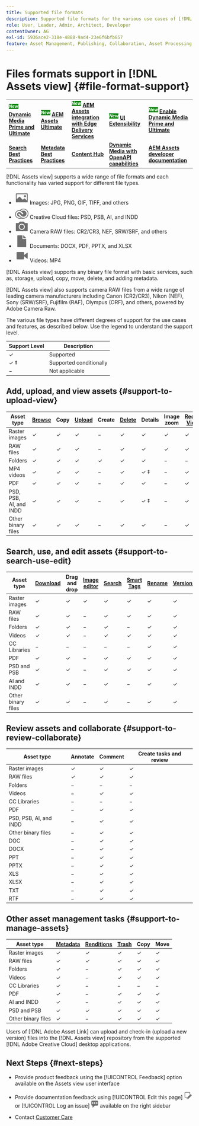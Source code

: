 ```yaml
---
title: Supported file formats
description: Supported file formats for the various use cases of [!DNL Assets view]
role: User, Leader, Admin, Architect, Developer
contentOwner: AG
exl-id: 5936ace2-318e-4888-9ad4-23e6f6bfb857
feature: Asset Management, Publishing, Collaboration, Asset Processing
---
```

# Files formats support in [!DNL Assets view] {#file-format-support}

<table>
    <tr>
        <td>
            <sup style= "background-color:#008000; color:#FFFFFF; font-weight:bold"><i>New</i></sup> <a href="/help/assets/dynamic-media/dm-prime-ultimate.md"><b>Dynamic Media Prime and Ultimate</b></a>
        </td>
        <td>
            <sup style= "background-color:#008000; color:#FFFFFF; font-weight:bold"><i>New</i></sup> <a href="/help/assets/assets-ultimate-overview.md"><b>AEM Assets Ultimate</b></a>
        </td>
        <td>
            <sup style= "background-color:#008000; color:#FFFFFF; font-weight:bold"><i>New</i></sup> <a href="/help/assets/integrate-aem-assets-edge-delivery-services.md"><b>AEM Assets integration with Edge Delivery Services</b></a>
        </td>
        <td>
            <sup style= "background-color:#008000; color:#FFFFFF; font-weight:bold"><i>New</i></sup> <a href="/help/assets/aem-assets-view-ui-extensibility.md"><b>UI Extensibility</b></a>
        </td>
          <td>
            <sup style= "background-color:#008000; color:#FFFFFF; font-weight:bold"><i>New</i></sup> <a href="/help/assets/dynamic-media/enable-dynamic-media-prime-and-ultimate.md"><b>Enable Dynamic Media Prime and Ultimate</b></a>
        </td>
    </tr>
    <tr>
        <td>
            <a href="/help/assets/search-best-practices.md"><b>Search Best Practices</b></a>
        </td>
        <td>
            <a href="/help/assets/metadata-best-practices.md"><b>Metadata Best Practices</b></a>
        </td>
        <td>
            <a href="/help/assets/product-overview.md"><b>Content Hub</b></a>
        </td>
        <td>
            <a href="/help/assets/dynamic-media-open-apis-overview.md"><b>Dynamic Media with OpenAPI capabilities</b></a>
        </td>
        <td>
            <a href="https://developer.adobe.com/experience-cloud/experience-manager-apis/"><b>AEM Assets developer documentation</b></a>
        </td>
    </tr>
</table>

[!DNL Assets view] supports a wide range of file formats and each functionality has varied support for different file types.

* ![image file type icon](assets/image-icon.svg) Images: JPG, PNG, GIF, TIFF, and others
* ![creative cloudtype icon](assets/creative-cloud-files.svg) Creative Cloud files: PSD, PSB, AI, and INDD
* ![camera type icon](assets/camera-icon.svg) Camera RAW files: CR2/CR3, NEF, SRW/SRF, and others
* ![document file type icon](assets/document-icon.svg) Documents: DOCX, PDF, PPTX, and XLSX
* ![video file type icon](assets/video-icon.svg) Videos: MP4

[!DNL Assets view] supports any binary file format with basic services, such as, storage, upload, copy, move, delete, and adding metadata.

[!DNL Assets view] also supports camera RAW files from a wide range of leading camera manufacturers including Canon (CR2/CR3), Nikon (NEF), Sony (SRW/SRF), Fujifilm (RAF), Olympus (ORF), and others, powered by Adobe Camera Raw.

The various file types have different degrees of support for the use cases and features, as described below. Use the legend to understand the support level.

| Support Level     | Description             |
|-------------------|-------------------------|
| &#10003;          | Supported               |
| &#10003; &Dagger; | Supported conditionally |
| &minus;           | Not applicable          |

## Add, upload, and view assets {#support-to-upload-view}

<!-- TBD: For AEM, AI files require the PDF option to be selected when saving the AI file.
-->

| Asset type        | [Browse](/help/assets/navigate-assets-view.md)   | Copy     | [Upload](/help/assets/add-delete-assets-view.md)   | Create   | [Delete](/help/assets/add-delete-assets-view.md#delete-assets)   | Details           | Image zoom | [Recently Viewed](/help/assets/navigate-assets-view.md) |
|-------------------|----------|----------|----------|----------|----------|-------------------|------------|-----------------|
| Raster images     | &#10003; | &#10003; | &#10003; | &minus;  | &#10003; | &#10003;          | &#10003;   | &#10003;        |
| RAW files         | &#10003; | &#10003; | &#10003; | &minus;  | &#10003; | &#10003;          | &#10003;   | &#10003;        |
| Folders           | &#10003; | &#10003; | &#10003; | &#10003; | &#10003; | &#10003;          | &minus;    | &minus;         |
| MP4 videos        | &#10003; | &#10003; | &#10003; | &minus;  | &#10003; | &#10003; &Dagger; | &minus;    | &#10003;        |
| PDF               | &#10003; | &#10003; | &#10003; | &minus;  | &#10003; | &#10003;          | &minus;    | &#10003;        |
| PSD, PSB, AI, and INDD | &#10003; | &#10003; | &#10003; | &minus;  | &#10003; | &#10003; &Dagger; | &minus;    | &#10003;        |
| Other binary files | &#10003; | &#10003; | &#10003; | &minus;  | &#10003; | &#10003; | &minus; | &#10003;        |

<!-- Hiding CC Libraries (considered beta) as per PM feedback.
| CC Libraries  | &#10003; | &minus;  | &#10003; | &#10003; | &#10003; | &#10003; | &minus;    | &minus;         |
-->

## Search, use, and edit assets {#support-to-search-use-edit}

| Asset type    | [Download](/help/assets/manage-organize-assets-view.md#download) | Drag and drop | [Image editor](/help/assets/edit-images-assets-view.md) | [Search](/help/assets/search-assets-view.md)   | [Smart Tags](/help/assets/metadata-assets-view.md#tags) | [Rename](/help/assets/manage-organize-assets-view.md)   | [Versions](/help/assets/manage-organize-assets-view.md#versions-of-assets) |
|---------------|----------|---------------|--------------|----------|------------|----------|----------|
| Raster images | &#10003; | &#10003;      | &#10003;     | &#10003; | &#10003;   | &#10003; | &#10003; |
| RAW files     | &#10003; | &#10003; | &minus; |  &#10003;   | &#10003; | &#10003;          | &#10003;   | &#10003;        |
| Folders       | &#10003; | &#10003;      | &minus;      | &#10003; | &minus;    | &#10003; | &#10003;  |
| Videos        | &#10003; | &#10003;      | &minus;      | &#10003; | &#10003;   | &#10003; | &#10003;  |
| CC Libraries  | &minus;  | &minus;       | &minus;      | &minus;  | &minus;    | &#10003; | &#10003;  |
| PDF           | &#10003; | &#10003;      | &minus;      | &#10003; | &#10003;   | &#10003; | &#10003;  |
| PSD and PSB          | &#10003; | &#10003;      | &minus;      | &#10003; | &#10003;   | &#10003; | &#10003;  |
| AI and INDD           | &#10003; | &#10003;      | &minus;      | &#10003; | &minus;   | &#10003; | &#10003;  |
| Other binary files          |  &#10003;  | &#10003;      | &minus;      |  &#10003;  |&minus;   |  &#10003;  | &#10003;  |


## Review assets and collaborate {#support-to-review-collaborate}

| Asset type    | Annotate | Comment  | Create tasks and review |
|---------------|----------|----------|-------------------------|
| Raster images | &#10003; | &#10003; | &#10003;      |
| RAW files     | &#10003; | &#10003; | &#10003;      |
| Folders       | &minus;  | &minus;  | &minus;       |
| Videos        | &minus;  | &#10003; | &#10003;      |
| CC Libraries  | &minus;  | &minus;  | &minus;       |
| PDF           | &minus;  | &#10003; | &#10003;      |
| PSD, PSB, AI, and INDD | &minus;  | &#10003; | &#10003;  |
| Other binary files| &minus;  | &#10003; | &#10003;  |
| DOC           | &minus; | &#10003;  | &#10003;      |
| DOCX          | &minus; | &#10003;  | &#10003;      |
| PPT           | &minus; | &#10003;  | &#10003;      |
| PPTX          | &minus; | &#10003;  | &#10003;      |
| XLS           | &minus; | &#10003;  | &#10003;      |
| XLSX          | &minus; | &#10003;  | &#10003;      |
| TXT           | &minus; | &#10003;  | &#10003;      |
| RTF           | &minus; | &#10003;  | &#10003;      |

## Other asset management tasks {#support-to-manage-assets}

| Asset type    | [Metadata](/help/assets/metadata-assets-view.md)          | [Renditions](/help/assets/add-delete-assets-view.md#renditions) | [Trash](/help/assets/add-delete-assets-view.md#delete-assets)    | Copy     | Move     |
|---------------|-------------------|------------|----------|----------|----------|
| Raster images | &#10003; | &#10003;   | &#10003; | &#10003; | &#10003; |
| RAW files     | &#10003; | &#10003;   | &#10003; | &#10003; | &#10003; |
| Folders       | &#10003; | &minus;    | &#10003; | &#10003; | &#10003; |
| Videos        | &#10003; | &minus;    | &#10003; | &#10003; | &#10003; |
| CC Libraries  | &#10003; | &minus;    | &minus;  | &minus;  | &minus;  |
| PDF           | &#10003; | &minus;    | &#10003; | &#10003; | &#10003; |
| AI and INDD           | &#10003; | &minus;    | &#10003; | &#10003; | &#10003; |
| PSD and PSB           | &#10003; | &#10003;    | &#10003; | &#10003; | &#10003; |
| Other binary files          | &#10003; | &minus;    |&#10003; | &#10003; | &#10003; |

Users of [!DNL Adobe Asset Link] can upload and check-in (upload a new version) files into the [!DNL Assets view] repository from the supported [!DNL Adobe Creative Cloud] desktop applications.

<!-- TBD: Saving the template table separately for later use.
| Asset type    | Features |
|---------------|----------|
| Raster images |          |
| Folders       |          |
| Videos        |          |
| CC Libraries  |          |
| PDF files     |          |
| PSD, PSB           |          |
| AI            |          |
| INDD          |          |

>[!MORELIKETHIS]
>
>* []()
-->

## Next Steps {#next-steps}

* Provide product feedback using the [!UICONTROL Feedback] option available on the Assets view user interface

* Provide documentation feedback using [!UICONTROL Edit this page] ![edit the page](assets/do-not-localize/edit-page.png) or [!UICONTROL Log an issue] ![create a GitHub issue](assets/do-not-localize/github-issue.png) available on the right sidebar

* Contact [Customer Care](https://experienceleague.adobe.com/?support-solution=General#support)
